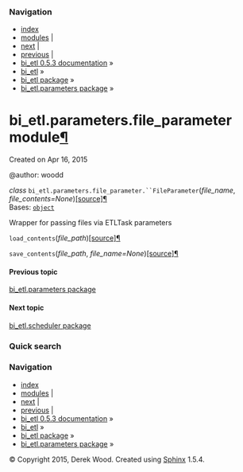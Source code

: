 ### Navigation

-   [index](genindex.md "General Index")
-   [modules](py-modindex.md "Python Module Index") |
-   [next](bi_etl.scheduler.md "bi_etl.scheduler package") |
-   [previous](bi_etl.parameters.md "bi_etl.parameters package") |
-   [bi\_etl 0.5.3 documentation](index.md) »
-   [bi\_etl](modules.md) »
-   [bi\_etl package](bi_etl.md) »
-   [bi\_etl.parameters package](bi_etl.parameters.md) »

<span id="bi-etl-parameters-file-parameter-module"></span>
bi\_etl.parameters.file\_parameter module<a href="#module-bi_etl.parameters.file_parameter" class="headerlink" title="Permalink to this headline">¶</a>
=======================================================================================================================================================

Created on Apr 16, 2015

@author: woodd

 *class* `bi_etl.parameters.file_parameter.``FileParameter`<span class="sig-paren">(</span>*file\_name*, *file\_contents=None*<span class="sig-paren">)</span><a href="_modules/bi_etl/parameters/file_parameter.md#FileParameter" class="reference internal"><span class="viewcode-link">[source]</span></a><a href="#bi_etl.parameters.file_parameter.FileParameter" class="headerlink" title="Permalink to this definition">¶</a>  
Bases: <a href="https://docs.python.org/2/library/functions.md#object" class="reference external" title="(in Python v2.7)"><code class="xref py py-class docutils literal">object</code></a>

Wrapper for passing files via ETLTask parameters

 `load_contents`<span class="sig-paren">(</span>*file\_path*<span class="sig-paren">)</span><a href="_modules/bi_etl/parameters/file_parameter.md#FileParameter.load_contents" class="reference internal"><span class="viewcode-link">[source]</span></a><a href="#bi_etl.parameters.file_parameter.FileParameter.load_contents" class="headerlink" title="Permalink to this definition">¶</a>  

 `save_contents`<span class="sig-paren">(</span>*file\_path*, *file\_name=None*<span class="sig-paren">)</span><a href="_modules/bi_etl/parameters/file_parameter.md#FileParameter.save_contents" class="reference internal"><span class="viewcode-link">[source]</span></a><a href="#bi_etl.parameters.file_parameter.FileParameter.save_contents" class="headerlink" title="Permalink to this definition">¶</a>  

#### Previous topic

[bi\_etl.parameters package](bi_etl.parameters.md "previous chapter")

#### Next topic

[bi\_etl.scheduler package](bi_etl.scheduler.md "next chapter")

### Quick search

### Navigation

-   [index](genindex.md "General Index")
-   [modules](py-modindex.md "Python Module Index") |
-   [next](bi_etl.scheduler.md "bi_etl.scheduler package") |
-   [previous](bi_etl.parameters.md "bi_etl.parameters package") |
-   [bi\_etl 0.5.3 documentation](index.md) »
-   [bi\_etl](modules.md) »
-   [bi\_etl package](bi_etl.md) »
-   [bi\_etl.parameters package](bi_etl.parameters.md) »

© Copyright 2015, Derek Wood. Created using [Sphinx](http://sphinx-doc.org/) 1.5.4.
